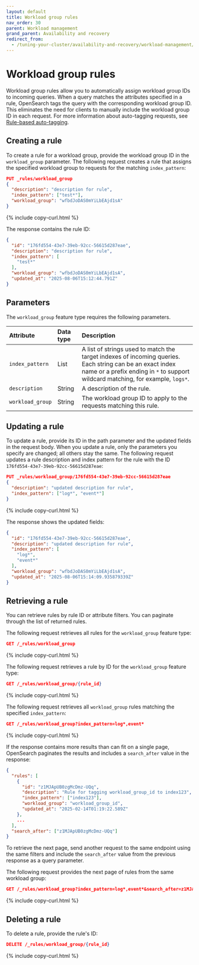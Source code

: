 ```yaml
---
layout: default
title: Workload group rules
nav_order: 30
parent: Workload management
grand_parent: Availability and recovery
redirect_from:
  - /tuning-your-cluster/availability-and-recovery/workload-management/create-workload-group-rules-api/
---
```


# Workload group rules

Workload group rules allow you to automatically assign workload group IDs to incoming queries. When a query matches the attributes specified in a rule, OpenSearch tags the query with the corresponding workload group ID. This eliminates the need for clients to manually include the workload group ID in each request. For more information about auto-tagging requests, see [Rule-based auto-tagging]({{site.url}}{{site.baseurl}}//tuning-your-cluster/availability-and-recovery/rule-based-autotagging/autotagging/).

## Creating a rule

To create a rule for a workload group, provide the workload group ID in the `workload_group` parameter. The following request creates a rule that assigns the specified workload group to requests for the matching `index_pattern`:

```json
PUT _rules/workload_group
{
  "description": "description for rule",
  "index_pattern": ["test*"],
  "workload_group": "wfbdJoDAS0mYiLbEAjd1sA"
}
```
{% include copy-curl.html %}

The response contains the rule ID:

```json
{
  "id": "176fd554-43e7-39eb-92cc-56615d287eae",
  "description": "description for rule",
  "index_pattern": [
    "test*"
  ],
  "workload_group": "wfbdJoDAS0mYiLbEAjd1sA",
  "updated_at": "2025-08-06T15:12:44.791Z"
}
```

## Parameters

The `workload_group` feature type requires the following parameters.

| Attribute  | Data type | Description  |
| :--- | :--- | :--- |
| `index_pattern` | List      | A list of strings used to match the target indexes of incoming queries. Each string can be an exact index name or a prefix ending in `*` to support wildcard matching, for example, `logs*`. |
| `description` | String      | A description of the rule. |
| `workload_group` | String      | The workload group ID to apply to the requests matching this rule. |

## Updating a rule

To update a rule, provide its ID in the path parameter and the updated fields in the request body. When you update a rule, only the parameters you specify are changed; all others stay the same. The following request updates a rule description and index pattern for the rule with the ID `176fd554-43e7-39eb-92cc-56615d287eae`:

```json
PUT _rules/workload_group/176fd554-43e7-39eb-92cc-56615d287eae
{
  "description": "updated description for rule",
  "index_pattern": ["log*", "event*"]
}
```
{% include copy-curl.html %}

The response shows the updated fields:

```json
{
  "id": "176fd554-43e7-39eb-92cc-56615d287eae",
  "description": "updated description for rule",
  "index_pattern": [
    "log*",
    "event*"
  ],
  "workload_group": "wfbdJoDAS0mYiLbEAjd1sA",
  "updated_at": "2025-08-06T15:14:09.935879339Z"
}
```

## Retrieving a rule

You can retrieve rules by rule ID or attribute filters. You can paginate through the list of returned rules.

The following request retrieves all rules for the `workload_group` feature type:

```json
GET /_rules/workload_group
```
{% include copy-curl.html %}

The following request retrieves a rule by ID for the `workload_group` feature type:

```json
GET /_rules/workload_group/{rule_id}
```
{% include copy-curl.html %}

The following request retrieves all `workload_group` rules matching the specified `index_pattern`:

```json
GET /_rules/workload_group?index_pattern=log*,event*
```
{% include copy-curl.html %}

If the response contains more results than can fit on a single page, OpenSearch paginates the results and includes a `search_after` value in the response:

```json
{
  "rules": [
    {
      "id": "z1MJApUB0zgMcDmz-UQq",
      "description": "Rule for tagging workload_group_id to index123",
      "index_pattern": ["index123"],
      "workload_group": "workload_group_id",
      "updated_at": "2025-02-14T01:19:22.589Z"
    },
    ...
  ],
  "search_after": ["z1MJApUB0zgMcDmz-UQq"]
}
```

To retrieve the next page, send another request to the same endpoint using the same filters and include the `search_after` value from the previous response as a query parameter.

The following request provides the next page of rules from the same workload group:

```json
GET /_rules/workload_group?index_pattern=log*,event*&search_after=z1MJApUB0zgMcDmz-UQq
```
{% include copy-curl.html %}

## Deleting a rule

To delete a rule, provide the rule's ID:

```json
DELETE /_rules/workload_group/{rule_id}
```
{% include copy-curl.html %}

